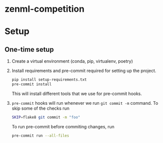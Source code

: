 # zenml-competition

# Setup

## One-time setup

1. Create a virtual environment (conda, pip, virtualenv, poetry)

2. Install requirements and pre-commit required for setting up the project.

    ```bash
    pip install setup-requirements.txt
    pre-commit install
    ```

    This will install different tools that we use for pre-commit hooks.

3. `pre-commit` hooks will run whenever we run `git commit -m` command. To skip some of the checks run

    ```bash
    SKIP=flake8 git commit -m "foo"
    ```

    To run pre-commit before commiting changes, run

    ```bash
    pre-commit run --all-files
    ```
